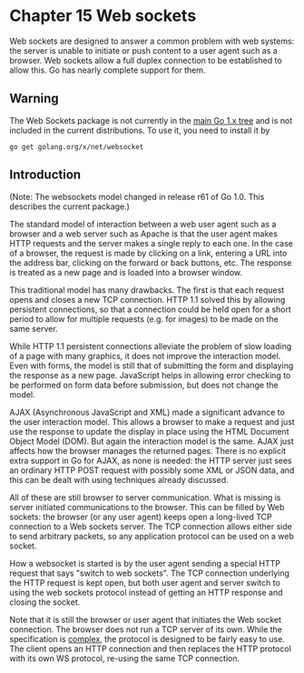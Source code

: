 # Chapter 15 Web sockets

Web sockets are designed to answer a common problem with web systems: the server is unable to initiate or push content to a user agent such as a browser. Web sockets allow a full duplex connection to be established to allow this. Go has nearly complete support for them.

## Warning

The Web Sockets package is not currently in the <a href="https://github.com/golang/go">main Go 1.x tree</a> and is not included in the current distributions. To use it, you need to install it by 

```
go get golang.org/x/net/websocket
```

## Introduction

(Note: The websockets model changed in release r61 of Go 1.0. This describes the current package.)

The standard model of interaction between a web user agent such as a browser and a web server such as Apache is that the user agent makes HTTP requests and the server makes a single reply to each one. In the case of a browser, the request is made by clicking on a link, entering a URL into the address bar, clicking on the forward or back buttons, etc. The response is treated as a new page and is loaded into a browser window.

This traditional model has many drawbacks. The first is that each request opens and closes a new TCP connection. HTTP 1.1 solved this by allowing persistent connections, so that a connection could be held open for a short period to allow for multiple requests (e.g. for images) to be made on the same server.

While HTTP 1.1 persistent connections alleviate the problem of slow loading of a page with many graphics, it does not improve the interaction model. Even with forms, the model is still that of submitting the form and displaying the response as a new page. JavaScript helps in allowing error checking to be performed on form data before submission, but does not change the model.

AJAX (Asynchronous JavaScript and XML) made a significant advance to the user interaction model. This allows a browser to make a request and just use the response to update the display in place using the HTML Document Object Model (DOM). But again the interaction model is the same. AJAX just affects how the browser manages the returned pages. There is no explicit extra support in Go for AJAX, as none is needed: the HTTP server just sees an ordinary HTTP POST request with possibly some XML or JSON data, and this can be dealt with using techniques already discussed.

All of these are still browser to server communication. What is missing is server initiated communications to the browser. This can be filled by Web sockets: the browser (or any user agent) keeps open a long-lived TCP connection to a Web sockets server. The TCP connection allows either side to send arbitrary packets, so any application protocol can be used on a web socket.

How a websocket is started is by the user agent sending a special HTTP request that says "switch to web sockets". The TCP connection underlying the HTTP request is kept open, but both user agent and server switch to using the web sockets protocol instead of getting an HTTP response and closing the socket.

Note that it is still the browser or user agent that initiates the Web socket connection. The browser does not run a TCP server of its own. While the specification is [complex](http://tools.ietf.org/html/draft-ietf-hybi-thewebsocketprotocol-17), the protocol is designed to be fairly easy to use. The client opens an HTTP connection and then replaces the HTTP protocol with its own WS protocol, re-using the same TCP connection.

